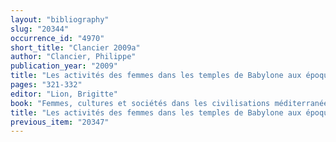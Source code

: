 ```yaml
---
layout: "bibliography"
slug: "20344"
occurrence_id: "4970"
short_title: "Clancier 2009a"
author: "Clancier, Philippe"
publication_year: "2009"
title: "Les activités des femmes dans les temples de Babylone aux époques hellénistique et parhe."
pages: "321-332"
editor: "Lion, Brigitte"
book: "Femmes, cultures et sociétés dans les civilisations méditerranéennes et proche-orientales de l'Antiquité, Topoi Supplément 10 (Lyon)"
title: "Les activités des femmes dans les temples de Babylone aux époques hellénistique et parhe."
previous_item: "20347"
---
```

